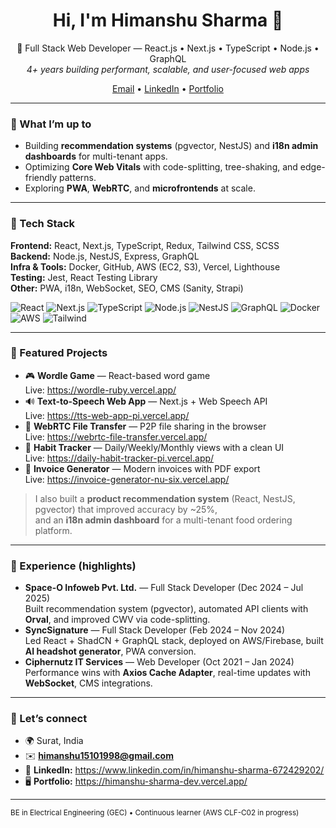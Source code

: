 <!-- Profile README for Himanshu Sharma -->
<!-- Tip: Rename the repo to YOUR_GITHUB_USERNAME and place this as README.md -->

<h1 align="center">Hi, I'm Himanshu Sharma 👋</h1>
<p align="center">
  🚀 Full Stack Web Developer — React.js • Next.js • TypeScript • Node.js • GraphQL<br/>
  <em>4+ years building performant, scalable, and user-focused web apps</em>
</p>

<p align="center">
  <a href="mailto:himanshu15101998@gmail.com">Email</a> •
  <a href="https://www.linkedin.com/in/himanshu-sharma-672429202/">LinkedIn</a> •
  <a href="https://himanshu-sharma-dev.vercel.app/">Portfolio</a>
</p>

---

### 🔭 What I’m up to
- Building **recommendation systems** (pgvector, NestJS) and **i18n admin dashboards** for multi-tenant apps.  
- Optimizing **Core Web Vitals** with code-splitting, tree-shaking, and edge-friendly patterns.  
- Exploring **PWA**, **WebRTC**, and **microfrontends** at scale. 

---

### 🧰 Tech Stack
**Frontend:** React, Next.js, TypeScript, Redux, Tailwind CSS, SCSS  
**Backend:** Node.js, NestJS, Express, GraphQL  
**Infra & Tools:** Docker, GitHub, AWS (EC2, S3), Vercel, Lighthouse  
**Testing:** Jest, React Testing Library  
**Other:** PWA, i18n, WebSocket, SEO, CMS (Sanity, Strapi)

<p>
  <img alt="React" src="https://img.shields.io/badge/React-20232A?logo=react&logoColor=61DAFB" />
  <img alt="Next.js" src="https://img.shields.io/badge/Next.js-000000?logo=nextdotjs&logoColor=white" />
  <img alt="TypeScript" src="https://img.shields.io/badge/TypeScript-3178C6?logo=typescript&logoColor=white" />
  <img alt="Node.js" src="https://img.shields.io/badge/Node.js-339933?logo=nodedotjs&logoColor=white" />
  <img alt="NestJS" src="https://img.shields.io/badge/NestJS-E0234E?logo=nestjs&logoColor=white" />
  <img alt="GraphQL" src="https://img.shields.io/badge/GraphQL-E10098?logo=graphql&logoColor=white" />
  <img alt="Docker" src="https://img.shields.io/badge/Docker-2496ED?logo=docker&logoColor=white" />
  <img alt="AWS" src="https://img.shields.io/badge/AWS-232F3E?logo=amazon-aws&logoColor=FF9900" />
  <img alt="Tailwind" src="https://img.shields.io/badge/Tailwind-38B2AC?logo=tailwindcss&logoColor=white" />
</p>

---

### 🌟 Featured Projects
- 🎮 **Wordle Game** — React-based word game  
  Live: https://wordle-ruby.vercel.app/  
- 🔊 **Text-to-Speech Web App** — Next.js + Web Speech API  
  Live: https://tts-web-app-pi.vercel.app/  
- 🔗 **WebRTC File Transfer** — P2P file sharing in the browser  
  Live: https://webrtc-file-transfer.vercel.app/  
- 📅 **Habit Tracker** — Daily/Weekly/Monthly views with a clean UI  
  Live: https://daily-habit-tracker-pi.vercel.app/  
- 🧾 **Invoice Generator** — Modern invoices with PDF export  
  Live: https://invoice-generator-nu-six.vercel.app/

> I also built a **product recommendation system** (React, NestJS, pgvector) that improved accuracy by ~25%,  
> and an **i18n admin dashboard** for a multi-tenant food ordering platform. 

---

### 💼 Experience (highlights)
- **Space-O Infoweb Pvt. Ltd.** — Full Stack Developer (Dec 2024 – Jul 2025)  
  Built recommendation system (pgvector), automated API clients with **Orval**, and improved CWV via code-splitting.   
- **SyncSignature** — Full Stack Developer (Feb 2024 – Nov 2024)  
  Led React + ShadCN + GraphQL stack, deployed on AWS/Firebase, built **AI headshot generator**, PWA conversion.   
- **Ciphernutz IT Services** — Web Developer (Oct 2021 – Jan 2024)  
  Performance wins with **Axios Cache Adapter**, real-time updates with **WebSocket**, CMS integrations. 

---

### 🤝 Let’s connect
- 🌍 Surat, India  
- ✉️ **himanshu15101998@gmail.com**  
- 💼 **LinkedIn:** https://www.linkedin.com/in/himanshu-sharma-672429202/  
- 🖥️ **Portfolio:** https://himanshu-sharma-dev.vercel.app/

---

<sub>BE in Electrical Engineering (GEC) • Continuous learner (AWS CLF-C02 in progress)</sub>
